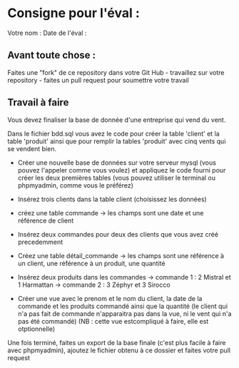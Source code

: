 # Consigne pour l'éval :

Votre nom : 
Date de l'éval :

## Avant toute chose :

Faites une "fork" de ce repository dans votre Git Hub - travaillez sur votre repository - faites un pull request pour soumettre votre travail

## Travail à faire

Vous devez finaliser la base de donnée d'une entreprise qui vend du vent.

Dans le fichier bdd.sql vous avez le code pour créer la table 'client' et la table 'produit' ainsi que pour remplir la tables 'produit' avec cinq vents qui se vendent bien.

* Créer une nouvelle base de données sur votre serveur mysql (vous pouvez l'appeler comme vous voulez) et appliquez le code fourni pour créer les deux premières tables (vous pouvez utiliser le terminal ou phpmyadmin, comme vous le préférez)

* Insérez trois clients dans la table client (choisissez les données)

* créez une table commande -> les champs sont une date et une référence de client

* Insérez deux commandes pour deux des clients que vous avez créé precedemment

* Créez une table détail_commande -> les champs sont une référence à un client, une référence à un produit, une quantité

* Insérez deux produits dans les commandes  -> commande 1 : 2 Mistral et 1 Harmattan
                                            -> commande 2 : 3 Zéphyr et 3 Sirocco

* Créer une vue avec le prenom et le nom du client, la date de la commande et les produits commandé ainsi que la quantité (le client qui n'a pas fait de commande n'apparaitra pas dans la vue, ni le vent qui n'a pas été commandé) (NB : cette vue estcompliqué à faire, elle est otptionnelle)

Une fois terminé, faites un export de la base finale (c'est plus facile à faire avec phpmyadmin), ajoutez le fichier obtenu à ce dossier et faites votre pull request